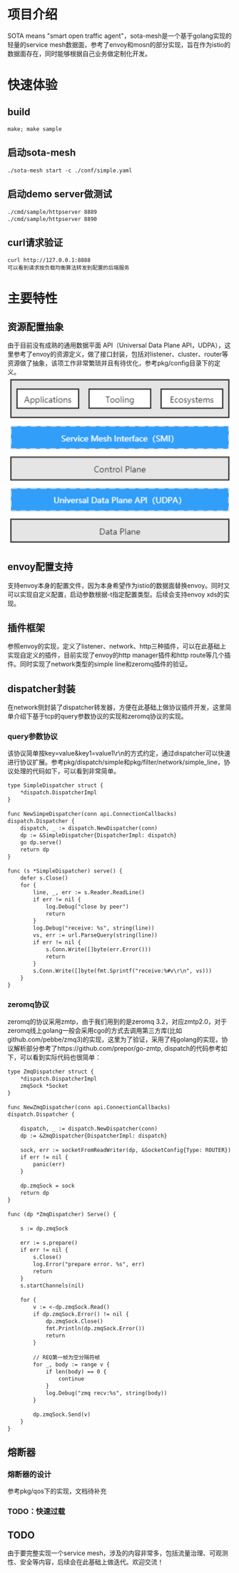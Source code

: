 # 项目介绍
SOTA means "smart open traffic agent"，sota-mesh是一个基于golang实现的轻量的service mesh数据面，参考了envoy和mosn的部分实现，旨在作为istio的数据面存在，同时能够根据自己业务做定制化开发。

# 快速体验
## build
```
make; make sample
```
## 启动sota-mesh
```
./sota-mesh start -c ./conf/simple.yaml
```
## 启动demo server做测试
```
./cmd/sample/httpserver 8889
./cmd/sample/httpserver 8890
```
## curl请求验证
```
curl http://127.0.0.1:8888
可以看到请求按负载均衡算法转发到配置的后端服务
```

# 主要特性
## 资源配置抽象
由于目前没有成熟的通用数据平面 API（Universal Data Plane API，UDPA），这里参考了envoy的资源定义，做了接口封装，包括对listener、cluster、router等资源做了抽象，该项工作非常繁琐并且有待优化，参考pkg/config目录下的定义。
![Alt text](image.png)

## envoy配置支持
支持envoy本身的配置文件，因为本身希望作为istio的数据面替换envoy。同时又可以实现自定义配置，启动参数根据-t指定配置类型。后续会支持envoy xds的实现。

## 插件框架
参照envoy的实现，定义了listener、network、http三种插件，可以在此基础上实现自定义的插件，目前实现了envoy的http manager插件和http route等几个插件。同时实现了network类型的simple line和zeromq插件的验证。

## dispatcher封装
在network侧封装了dispatcher转发器，方便在此基础上做协议插件开发，这里简单介绍下基于tcp的query参数协议的实现和zeromq协议的实现。
### query参数协议
该协议简单按key=value&key1=value1\r\n的方式约定，通过dispatcher可以快速进行协议扩展。参考pkg/dispatch/simple和pkg/filter/network/simple_line，协议处理的代码如下，可以看到非常简单。
```
type SimpleDispatcher struct {
	*dispatch.DispatcherImpl
}

func NewSimpeDispatcher(conn api.ConnectionCallbacks) dispatch.Dispatcher {
	dispatch, _ := dispatch.NewDispatcher(conn)
	dp := &SimpleDispatcher{DispatcherImpl: dispatch}
	go dp.serve()
	return dp
}

func (s *SimpleDispatcher) serve() {
	defer s.Close()
	for {
		line, _, err := s.Reader.ReadLine()
		if err != nil {
			log.Debug("close by peer")
			return
		}
		log.Debug("receive: %s", string(line))
		vs, err := url.ParseQuery(string(line))
		if err != nil {
			s.Conn.Write([]byte(err.Error()))
			return
		}
		s.Conn.Write([]byte(fmt.Sprintf("receive:%#v\r\n", vs)))
	}
}
```

### zeromq协议
zeromq的协议采用zmtp，由于我们用到的是zeromq 3.2，对应zmtp2.0，对于zeromq线上golang一般会采用cgo的方式去调用第三方库(比如github.com/pebbe/zmq3)的实现，这里为了验证，采用了纯golang的实现，协议解析部分参考了https://github.com/prepor/go-zmtp, dispatch的代码参考如下，可以看到实际代码也很简单：
```
type ZmqDispatcher struct {
	*dispatch.DispatcherImpl
	zmqSock *Socket
}

func NewZmqDispatcher(conn api.ConnectionCallbacks) dispatch.Dispatcher {

	dispatch, _ := dispatch.NewDispatcher(conn)
	dp := &ZmqDispatcher{DispatcherImpl: dispatch}

	sock, err := socketFromReadWriter(dp, &SocketConfig{Type: ROUTER})
	if err != nil {
		panic(err)
	}

	dp.zmqSock = sock
	return dp
}

func (dp *ZmqDispatcher) Serve() {

	s := dp.zmqSock

	err := s.prepare()
	if err != nil {
		s.Close()
		log.Error("prepare error. %s", err)
		return
	}
	s.startChannels(nil)

	for {
		v := <-dp.zmqSock.Read()
		if dp.zmqSock.Error() != nil {
			dp.zmqSock.Close()
			fmt.Println(dp.zmqSock.Error())
			return
		}

		// REQ第一帧为空分隔符帧
		for _, body := range v {
			if len(body) == 0 {
				continue
			}
			log.Debug("zmq recv:%s", string(body))
		}

		dp.zmqSock.Send(v)
	}
}
```

## 熔断器
### 熔断器的设计
参考pkg/qos下的实现，文档待补充

### TODO：快速过载

## TODO
由于要完整实现一个service mesh，涉及的内容非常多，包括流量治理、可观测性、安全等内容，后续会在此基础上做迭代。欢迎交流！
